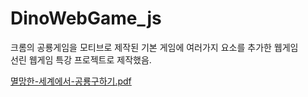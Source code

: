 # DinoWebGame_js
크롬의 공룡게임을 모티브로 제작된 기본 게임에 여러가지 요소를 추가한 웹게임  
선린 웹게임 특강 프로젝트로 제작했음.

[멸망한-세계에서-공룡구하기.pdf](https://github.com/ansxotj06/DinoWebGame_js/files/10059445/DinoWebGame.pdf)
